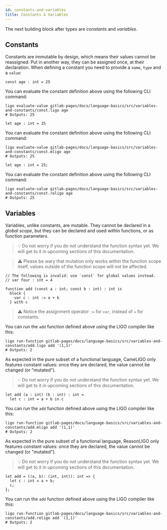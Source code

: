 ```yaml
---
id: constants-and-variables
title: Constants & Variables
---
```


The next building block after types are *constants* and *variables*.

## Constants

Constants are immutable by design, which means their values cannot be
reassigned. Put in another way, they can be assigned once, at their
declaration. When defining a constant you need to provide a `name`,
`type` and a `value`:

<!--DOCUSAURUS_CODE_TABS-->
<!--Pascaligo-->
```pascaligo group=a
const age : int = 25
```

You can evaluate the constant definition above using the following CLI
command:
```shell
ligo evaluate-value gitlab-pages/docs/language-basics/src/variables-and-constants/const.ligo age
# Outputs: 25
```
<!--CameLIGO-->
```cameligo group=a
let age : int = 25
```

You can evaluate the constant definition above using the following CLI
command:
```shell
ligo evaluate-value gitlab-pages/docs/language-basics/src/variables-and-constants/const.mligo age
# Outputs: 25
```

<!--ReasonLIGO-->
```reasonligo group=a
let age : int = 25;
```

You can evaluate the constant definition above using the following CLI
command:
```shell
ligo evaluate-value gitlab-pages/docs/language-basics/src/variables-and-constants/const.religo age
# Outputs: 25
```

<!--END_DOCUSAURUS_CODE_TABS-->

## Variables

<!--DOCUSAURUS_CODE_TABS-->
<!--Pascaligo-->

Variables, unlike constants, are mutable. They cannot be declared in a
*global scope*, but they can be declared and used within functions, or
as function parameters.

> 💡 Do not worry if you do not understand the function syntax yet. We
> will get to it in upcoming sections of this documentation.

> ⚠️ Please be wary that mutation only works within the function scope
> itself, values outside of the function scope will not be affected.


```pascaligo group=b
// The following is invalid: use `const` for global values instead.
// var four : int = 4

function add (const a : int; const b : int) : int is
  block {
    var c : int := a + b
  } with c
```

> ⚠️ Notice the assignment operator `:=` for `var`, instead of `=` for
> constants.

You can run the `add` function defined above using the LIGO compiler
like this:

```shell
ligo run-function gitlab-pages/docs/language-basics/src/variables-and-constants/add.ligo add '(1,1)'
# Outputs: 2
```

<!--CameLIGO-->

As expected in the pure subset of a functional language, CameLIGO only
features constant values: once they are declared, the value cannot be
changed (or "mutated").

> 💡 Do not worry if you do not understand the function syntax yet. We
> will get to it in upcoming sections of this documentation.

```cameligo group=c
let add (a : int) (b : int) : int =
  let c : int = a + b in c
```

You can run the `add` function defined above using the LIGO compiler
like this:
```shell
ligo run-function gitlab-pages/docs/language-basics/src/variables-and-constants/add.mligo add '(1,1)'
# Outputs: 2
```
<!--ReasonLIGO-->

As expected in the pure subset of a functional language, ReasonLIGO
only features constant values: once they are declared, the value
cannot be changed (or "mutated").

> 💡 Do not worry if you do not understand the function syntax yet. We
> will get to it in upcoming sections of this documentation.

```reasonligo group=c
let add = ((a, b): (int, int)): int => {
  let c : int = a + b;
  c;
};
```

You can run the `add` function defined above using the LIGO compiler
like this:
```shell
ligo run-function gitlab-pages/docs/language-basics/src/variables-and-constants/add.religo add '(1,1)'
# Outputs: 2
```

<!--END_DOCUSAURUS_CODE_TABS-->
